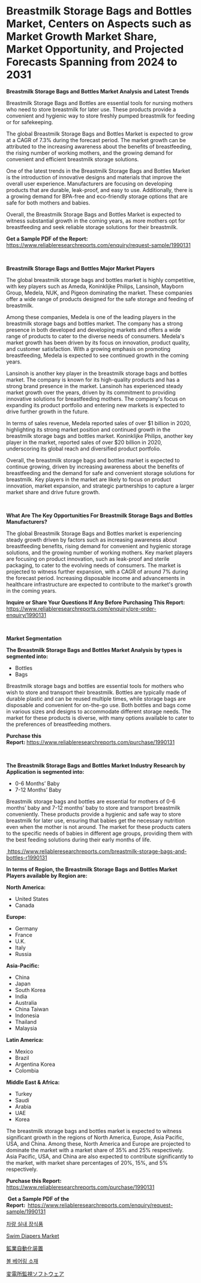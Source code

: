 <p><h1>Breastmilk Storage Bags and Bottles Market, Centers on Aspects such as Market Growth Market Share, Market Opportunity, and Projected Forecasts Spanning from 2024 to 2031</h1></p><p><strong>Breastmilk Storage Bags and Bottles Market Analysis and Latest Trends</strong></p>
<p><p>Breastmilk Storage Bags and Bottles are essential tools for nursing mothers who need to store breastmilk for later use. These products provide a convenient and hygienic way to store freshly pumped breastmilk for feeding or for safekeeping.</p><p>The global Breastmilk Storage Bags and Bottles Market is expected to grow at a CAGR of 7.3% during the forecast period. The market growth can be attributed to the increasing awareness about the benefits of breastfeeding, the rising number of working mothers, and the growing demand for convenient and efficient breastmilk storage solutions.</p><p>One of the latest trends in the Breastmilk Storage Bags and Bottles Market is the introduction of innovative designs and materials that improve the overall user experience. Manufacturers are focusing on developing products that are durable, leak-proof, and easy to use. Additionally, there is a growing demand for BPA-free and eco-friendly storage options that are safe for both mothers and babies.</p><p>Overall, the Breastmilk Storage Bags and Bottles Market is expected to witness substantial growth in the coming years, as more mothers opt for breastfeeding and seek reliable storage solutions for their breastmilk.</p></p>
<p><strong>Get a Sample PDF of the Report:&nbsp;</strong> <a href="https://www.reliableresearchreports.com/enquiry/request-sample/1990131">https://www.reliableresearchreports.com/enquiry/request-sample/1990131</a></p>
<p>&nbsp;</p>
<p><strong>Breastmilk Storage Bags and Bottles Major Market Players</strong></p>
<p><p>The global breastmilk storage bags and bottles market is highly competitive, with key players such as Ameda, Koninklijke Philips, Lansinoh, Mayborn Group, Medela, NUK, and Pigeon dominating the market. These companies offer a wide range of products designed for the safe storage and feeding of breastmilk.</p><p>Among these companies, Medela is one of the leading players in the breastmilk storage bags and bottles market. The company has a strong presence in both developed and developing markets and offers a wide range of products to cater to the diverse needs of consumers. Medela's market growth has been driven by its focus on innovation, product quality, and customer satisfaction. With a growing emphasis on promoting breastfeeding, Medela is expected to see continued growth in the coming years.</p><p>Lansinoh is another key player in the breastmilk storage bags and bottles market. The company is known for its high-quality products and has a strong brand presence in the market. Lansinoh has experienced steady market growth over the years, driven by its commitment to providing innovative solutions for breastfeeding mothers. The company's focus on expanding its product portfolio and entering new markets is expected to drive further growth in the future.</p><p>In terms of sales revenue, Medela reported sales of over $1 billion in 2020, highlighting its strong market position and continued growth in the breastmilk storage bags and bottles market. Koninklijke Philips, another key player in the market, reported sales of over $20 billion in 2020, underscoring its global reach and diversified product portfolio.</p><p>Overall, the breastmilk storage bags and bottles market is expected to continue growing, driven by increasing awareness about the benefits of breastfeeding and the demand for safe and convenient storage solutions for breastmilk. Key players in the market are likely to focus on product innovation, market expansion, and strategic partnerships to capture a larger market share and drive future growth.</p></p>
<p>&nbsp;</p>
<p><strong>What Are The Key Opportunities For Breastmilk Storage Bags and Bottles Manufacturers?</strong></p>
<p><p>The global Breastmilk Storage Bags and Bottles market is experiencing steady growth driven by factors such as increasing awareness about breastfeeding benefits, rising demand for convenient and hygienic storage solutions, and the growing number of working mothers. Key market players are focusing on product innovation, such as leak-proof and sterile packaging, to cater to the evolving needs of consumers. The market is projected to witness further expansion, with a CAGR of around 7% during the forecast period. Increasing disposable income and advancements in healthcare infrastructure are expected to contribute to the market's growth in the coming years.</p></p>
<p><strong>Inquire or Share Your Questions If Any Before Purchasing This Report:</strong> <a href="https://www.reliableresearchreports.com/enquiry/pre-order-enquiry/1990131">https://www.reliableresearchreports.com/enquiry/pre-order-enquiry/1990131</a></p>
<p>&nbsp;</p>
<p><strong>Market Segmentation</strong></p>
<p><strong>The Breastmilk Storage Bags and Bottles Market Analysis by types is segmented into:</strong></p>
<p><ul><li>Bottles</li><li>Bags</li></ul></p>
<p><p>Breastmilk storage bags and bottles are essential tools for mothers who wish to store and transport their breastmilk. Bottles are typically made of durable plastic and can be reused multiple times, while storage bags are disposable and convenient for on-the-go use. Both bottles and bags come in various sizes and designs to accommodate different storage needs. The market for these products is diverse, with many options available to cater to the preferences of breastfeeding mothers.</p></p>
<p><strong>Purchase this Report:&nbsp;</strong><a href="https://www.reliableresearchreports.com/purchase/1990131">https://www.reliableresearchreports.com/purchase/1990131</a></p>
<p>&nbsp;</p>
<p><strong>The Breastmilk Storage Bags and Bottles Market Industry Research by Application is segmented into:</strong></p>
<p><ul><li>0-6 Months’ Baby</li><li>7-12 Months’ Baby</li></ul></p>
<p><p>Breastmilk storage bags and bottles are essential for mothers of 0-6 months’ baby and 7-12 months’ baby to store and transport breastmilk conveniently. These products provide a hygienic and safe way to store breastmilk for later use, ensuring that babies get the necessary nutrition even when the mother is not around. The market for these products caters to the specific needs of babies in different age groups, providing them with the best feeding solutions during their early months of life.</p></p>
<p><a href="https://www.reliableresearchreports.com/breastmilk-storage-bags-and-bottles-r1990131">&nbsp;https://www.reliableresearchreports.com/breastmilk-storage-bags-and-bottles-r1990131</a></p>
<p><strong>In terms of Region, the Breastmilk Storage Bags and Bottles Market Players available by Region are:</strong></p>
<p>
    <p> <strong> North America: </strong>
        <ul>
            <li>United States</li>
            <li>Canada</li>
        </ul>
        </p> 
    <p> <strong> Europe: </strong>
        <ul>
            <li>Germany</li>
            <li>France</li>
            <li>U.K.</li>
            <li>Italy</li>
            <li>Russia</li>
        </ul>
        </p> 
    <p> <strong> Asia-Pacific: </strong>
        <ul>
            <li>China</li>
            <li>Japan</li>
            <li>South Korea</li>
            <li>India</li>
            <li>Australia</li>
            <li>China Taiwan</li>
            <li>Indonesia</li>
            <li>Thailand</li>
            <li>Malaysia</li>
        </ul>
        </p> 
    <p> <strong> Latin America: </strong>
        <ul>
            <li>Mexico</li>
            <li>Brazil</li>
            <li>Argentina Korea</li>
            <li>Colombia</li>
        </ul>
        </p> 
    <p> <strong> Middle East & Africa: </strong>
        <ul>
            <li>Turkey</li>
            <li>Saudi</li>
            <li>Arabia</li>
            <li>UAE</li>
            <li>Korea</li>
        </ul>
    </p>
    </p>
<p><p>The breastmilk storage bags and bottles market is expected to witness significant growth in the regions of North America, Europe, Asia Pacific, USA, and China. Among these, North America and Europe are projected to dominate the market with a market share of 35% and 25% respectively. Asia Pacific, USA, and China are also expected to contribute significantly to the market, with market share percentages of 20%, 15%, and 5% respectively.</p></p>
<p><strong>Purchase this Report: </strong><a href="https://www.reliableresearchreports.com/purchase/1990131">https://www.reliableresearchreports.com/purchase/1990131</a></p>
<p>&nbsp;<strong>Get a Sample PDF of the Report:&nbsp;&nbsp;</strong><a href="https://www.reliableresearchreports.com/enquiry/request-sample/1990131">https://www.reliableresearchreports.com/enquiry/request-sample/1990131</a></p>
<p><strong></strong></p>
<p><p><a href="https://medium.com/@bryanturray6576/%EC%B0%A8%EB%9F%89-%EC%8B%9C%ED%8A%B8-%EC%8B%9C%EC%9E%A5-%EA%B7%9C%EB%AA%A8-%EC%A0%90%EC%9C%A0%EC%9C%A8-%EB%B0%8F-%ED%8A%B8%EB%A0%8C%EB%93%9C-%EB%B6%84%EC%84%9D-%EB%B3%B4%EA%B3%A0%EC%84%9C-%EC%B5%9C%EC%A2%85-%EC%82%AC%EC%9A%A9-%EC%8A%B9%EC%9A%A9%EC%B0%A8-%EC%83%81%EC%97%85%EC%9A%A9-%EC%B0%A8%EB%9F%89-%EC%9B%90%EB%A3%8C%EB%B3%84-%EB%B0%8F-2031%EB%85%84%EA%B9%8C%EC%A7%80-%EC%98%88%EC%B8%A1%EC%9D%84-%ED%86%B5%ED%95%B4-fdee12e389e5">차량 실내 장식품</a></p><p><a href="https://github.com/labibmmn112/Market-Research-Report-List-1/blob/main/swim-diapers-market.md">Swim Diapers Market</a></p><p><a href="https://github.com/cnnriuez22368/Market-Research-Report-List-2/blob/main/6734742142681.md">鉱業自動化装置</a></p><p><a href="https://github.com/Skyleitney456456/Market-Research-Report-List-2/blob/main/5424591150443.md">볼 베어링 소재</a></p><p><a href="https://github.com/LeanneBruen2023/Market-Research-Report-List-2/blob/main/4467005142682.md">変電所監視ソフトウェア</a></p></p>